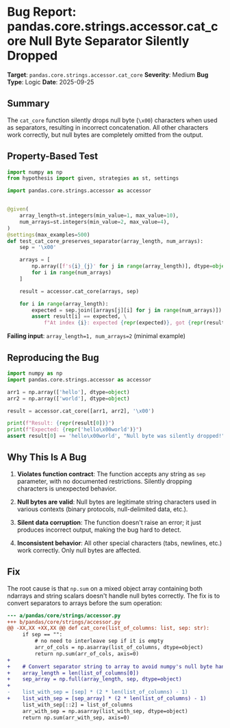 # Bug Report: pandas.core.strings.accessor.cat_core Null Byte Separator Silently Dropped

**Target**: `pandas.core.strings.accessor.cat_core`
**Severity**: Medium
**Bug Type**: Logic
**Date**: 2025-09-25

## Summary

The `cat_core` function silently drops null byte (`\x00`) characters when used as separators, resulting in incorrect concatenation. All other characters work correctly, but null bytes are completely omitted from the output.

## Property-Based Test

```python
import numpy as np
from hypothesis import given, strategies as st, settings

import pandas.core.strings.accessor as accessor


@given(
    array_length=st.integers(min_value=1, max_value=10),
    num_arrays=st.integers(min_value=2, max_value=4),
)
@settings(max_examples=500)
def test_cat_core_preserves_separator(array_length, num_arrays):
    sep = '\x00'

    arrays = [
        np.array([f's{i}_{j}' for j in range(array_length)], dtype=object)
        for i in range(num_arrays)
    ]

    result = accessor.cat_core(arrays, sep)

    for i in range(array_length):
        expected = sep.join([arrays[j][i] for j in range(num_arrays)])
        assert result[i] == expected, \
            f"At index {i}: expected {repr(expected)}, got {repr(result[i])}"
```

**Failing input**: `array_length=1, num_arrays=2` (minimal example)

## Reproducing the Bug

```python
import numpy as np
import pandas.core.strings.accessor as accessor

arr1 = np.array(['hello'], dtype=object)
arr2 = np.array(['world'], dtype=object)

result = accessor.cat_core([arr1, arr2], '\x00')

print(f"Result: {repr(result[0])}")
print(f"Expected: {repr('hello\x00world')}")
assert result[0] == 'hello\x00world', "Null byte was silently dropped!"
```

## Why This Is A Bug

1. **Violates function contract**: The function accepts any string as `sep` parameter, with no documented restrictions. Silently dropping characters is unexpected behavior.

2. **Null bytes are valid**: Null bytes are legitimate string characters used in various contexts (binary protocols, null-delimited data, etc.).

3. **Silent data corruption**: The function doesn't raise an error; it just produces incorrect output, making the bug hard to detect.

4. **Inconsistent behavior**: All other special characters (tabs, newlines, etc.) work correctly. Only null bytes are affected.

## Fix

The root cause is that `np.sum` on a mixed object array containing both ndarrays and string scalars doesn't handle null bytes correctly. The fix is to convert separators to arrays before the sum operation:

```diff
--- a/pandas/core/strings/accessor.py
+++ b/pandas/core/strings/accessor.py
@@ -XX,XX +XX,XX @@ def cat_core(list_of_columns: list, sep: str):
     if sep == "":
         # no need to interleave sep if it is empty
         arr_of_cols = np.asarray(list_of_columns, dtype=object)
         return np.sum(arr_of_cols, axis=0)
+
+    # Convert separator string to array to avoid numpy's null byte handling issues
+    array_length = len(list_of_columns[0])
+    sep_array = np.full(array_length, sep, dtype=object)
+
-    list_with_sep = [sep] * (2 * len(list_of_columns) - 1)
+    list_with_sep = [sep_array] * (2 * len(list_of_columns) - 1)
     list_with_sep[::2] = list_of_columns
     arr_with_sep = np.asarray(list_with_sep, dtype=object)
     return np.sum(arr_with_sep, axis=0)
```